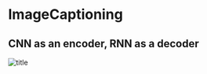 # ImageCaptioning

CNN as an encoder, RNN as a decoder
------------------------------------

![title](./overview_.png)


